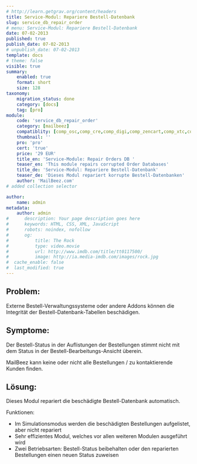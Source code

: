 ```yaml
---
# http://learn.getgrav.org/content/headers
title: Service-Modul: Repariere Bestell-Datenbank
slug: service_db_repair_order
# menu: Service-Modul: Repariere Bestell-Datenbank
date: 07-02-2013
published: true
publish_date: 07-02-2013
# unpublish_date: 07-02-2013
template: docs
# theme: false
visible: true
summary:
    enabled: true
    format: short
    size: 128
taxonomy:
    migration_status: done
    category: [docs]
    tag: [pro]
module:
    code: 'service_db_repair_order'
    category: [mailbeez]
    compatiblity: [comp_osc,comp_cre,comp_digi,comp_zencart,comp_xtc,comp_xtcm2,comp_gambio]
    thumbnail: ''
    pro: 'pro'
    cert: 'true'
    price: '29 EUR'
    title_en: 'Service-Module: Repair Orders DB '
    teaser_en: 'This module repairs corrupted Order Databases'
    title_de: 'Service-Modul: Repariere Bestell-Datenbank'
    teaser_de: 'Dieses Modul repariert korrupte Bestell-Datenbanken'
    author: 'MailBeez.com'
# added collection selector

author:
    name: admin
metadata:
    author: admin
#      description: Your page description goes here
#      keywords: HTML, CSS, XML, JavaScript
#      robots: noindex, nofollow
#      og:
#          title: The Rock
#          type: video.movie
#          url: http://www.imdb.com/title/tt0117500/
#          image: http://ia.media-imdb.com/images/rock.jpg
#  cache_enable: false
#  last_modified: true
---
```


## Problem:

Externe Bestell-Verwaltungssysteme oder andere Addons können die Integrität der Bestell-Datenbank-Tabellen beschädigen.

## Symptome:

Der Bestell-Status in der Auflistungen der Bestellungen stimmt nicht mit dem Status in der Bestell-Bearbeitungs-Ansicht überein.

MailBeez kann keine oder nicht alle Bestellungen / zu kontaktierende Kunden finden.

## Lösung:

Dieses Modul repariert die beschädigte Bestell-Datenbank automatisch.

Funktionen:

- Im Simulationsmodus werden die beschädigten Bestellungen aufgelistet, aber nicht repariert
- Sehr effizientes Modul, welches vor allen weiteren Modulen ausgeführt wird
- Zwei Betriebsarten: Bestell-Status beibehalten oder den reparierten Bestellungen einen neuen Status zuweisen
